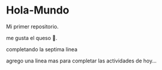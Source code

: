 # Hola-Mundo

Mi primer repositorio.

me gusta el queso 🧀.

completando la septima linea

agrego una linea mas para completar las actividades de hoy...
